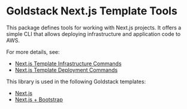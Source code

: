 # Goldstack Next.js Template Tools

This package defines tools for working with Next.js projects. It offers a simple CLI that allows deploying infrastructure and application code to AWS.

For more details, see:

- [Next.js Template Infrastructure Commands](https://docs.goldstack.party/docs/templates/app-nextjs#infrastructure-commands-1)
- [Next.js Template Deployment Commands](https://docs.goldstack.party/docs/templates/app-nextjs#deployment-3)

This library is used in the following Goldstack templates:

- [Next.js](https://goldstack.party/templates/nextjs)
- [Next.js + Bootstrap](https://goldstack.party/templates/nextjs-bootstrap)

